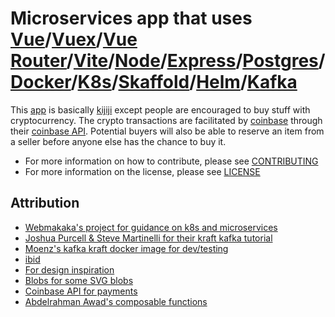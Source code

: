 # Microservices app that uses [Vue](https://vuejs.org/)/[Vuex](https://vuex.vuejs.org/)/[Vue Router](https://router.vuejs.org/)/[Vite](https://vitejs.dev/)/[Node](https://nodejs.org/en/)/[Express](https://expressjs.com/)/[Postgres](https://www.postgresql.org/)/[Docker](https://www.docker.com/products/docker-desktop)/[K8s](https://kubernetes.io/)/[Skaffold](https://skaffold.dev/)/[Helm](https://helm.sh/)/[Kafka](https://kafka.apache.org/)

This [app](https://github.com/Chris56974/wei-buddies) is basically [kijiji](https://www.kijiji.ca/) except people are encouraged to buy stuff with cryptocurrency. The crypto transactions are facilitated by [coinbase](https://www.coinbase.com/) through their [coinbase API](https://developers.coinbase.com/). Potential buyers will also be able to reserve an item from a seller before anyone else has the chance to buy it. 

- For more information on how to contribute, please see [CONTRIBUTING](https://github.com/Chris56974/wei-buddies/blob/main/CONTRIBUTING.md)
- For more information on the license, please see [LICENSE](https://github.com/Chris56974/wei-buddies/blob/main/LICENSE)

## Attribution

- [Webmakaka's project for guidance on k8s and microservices](https://github.com/webmakaka/Microservices-with-Node-JS-and-React)
- [Joshua Purcell & Steve Martinelli for their kraft kafka tutorial](https://github.com/IBM/kraft-mode-kafka-on-kubernetes)
- [Moenz's kafka kraft docker image for dev/testing](https://github.com/moeenz/docker-kafka-kraft)
- [ibid](https://developer.ibm.com/tutorials/kafka-in-kubernetes/)
- [For design inspiration](https://app.haikei.app/)
- [Blobs for some SVG blobs](https://blobs.app/)
- [Coinbase API for payments](https://developers.coinbase.com/)
- [Abdelrahman Awad's composable functions](https://logaretm.com/blog/my-favorite-5-vuejs-composables)